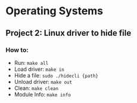# Operating Systems
## Project 2: Linux driver to hide file
### How to:
* Run:
`make all`
* Load driver:
`make in`
* Hide a file:
`sudo ./hidecli {path}`
* Unload driver:
`make out`
* Clean:
`make clean`
* Module Info:
`make info`
